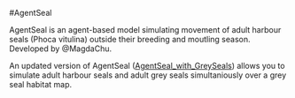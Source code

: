 #AgentSeal

AgentSeal is an agent-based model simulating movement of adult harbour seals (Phoca vitulina) outside their breeding and moutling season. Developed by @MagdaChu.

An updated version of AgentSeal ([AgentSeal_with_GreySeals](https://github.com/KaraWatts/AgentSeal_with_GreySeals/tree/master/AgentSeal_with_GreySeals)) allows you to simulate adult harbour seals and adult grey seals simultaniously over a grey seal habitat map.